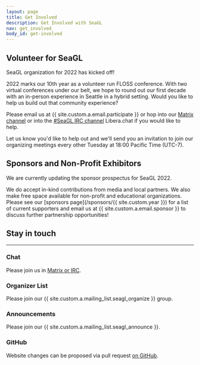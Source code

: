 ```yaml
---
layout: page
title: Get Involved
description: Get Involved with SeaGL
nav: get_involved
body_id: get-involved
---
```


<div class="row"><div class="col-md-8" markdown="1">

## Volunteer for SeaGL

SeaGL organization for 2022 has kicked off!

2022 marks our 10th year as a volunteer run FLOSS conference.
With two virtual conferences under our belt, we hope to round out our first decade with an in-person experience in Seattle in a hybrid setting.
Would you like to help us build out that community experience?

Please email us at {{ site.custom.a.email.participate }} or hop into our [Matrix channel](https://matrix.to/#/#SeaGL:seagl.org "Link directly to SeaGL Matrix channel") or into the [#SeaGL IRC channel](https://irc.seagl.org/ "Web gateway to join IRC") Libera.chat if you would like to help.

Let us know you'd like to help out and we'll send you an invitation to join our organizing meetings every other Tuesday at 18:00 Pacific Time (UTC-7).

## Sponsors and Non-Profit Exhibitors

We are currently updating the sponsor prospectus for SeaGL 2022.

We do accept in-kind contributions from media and local partners. We also make free space available for non-profit and educational organizations.
Please see our [sponsors page](/sponsors/{{ site.custom.year }}) for a list of current supporters and email us at {{ site.custom.a.email.sponsor }} to discuss further partnership opportunities!

</div><div class="col-md-4" markdown="1">

## Stay in touch

---

### Chat

Please join us in [Matrix or IRC](/meet).

### Organizer List

Please join our {{ site.custom.a.mailing_list.seagl_organize }} group.

### Announcements

Please join our {{ site.custom.a.mailing_list.seagl_announce }}.

### GitHub

Website changes can be proposed via pull request [on GitHub](https://github.com/SeaGL/seagl.github.io).

</div></div>
